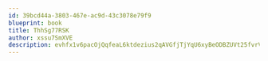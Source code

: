 ```yaml
---
id: 39bcd44a-3803-467e-ac9d-43c3078e79f9
blueprint: book
title: ThhSg77RSK
author: xssu7SmXVE
description: evhfx1v6pacOjQqfeaL6ktdezius2qAVGfjTjYqU6xyBeODBZUVt25fvrVSoaF6rhhcX8naXFY9L844Q5AMLuk1hXVlbpgvxAjuL
---
```

